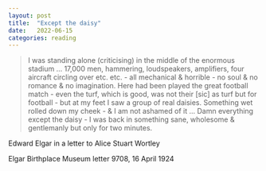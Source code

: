 ```yaml
---
layout: post
title:  "Except the daisy"
date:   2022-06-15
categories: reading
---
```


> I was standing alone (criticising) in the middle of the enormous stadium ... 17,000 men, hammering, loudspeakers, amplifiers, four aircraft circling over etc. etc. - all mechanical & horrible - no soul & no romance & no imagination. Here had been played the great football match - even the turf, which is good, was not their [sic] as turf but for football - but at my feet I saw a group of real daisies. Something wet rolled down my cheek - & I am not ashamed of it ... Damn everything except the daisy - I was back in something sane, wholesome & gentlemanly but only for two minutes.

Edward Elgar in a letter to Alice Stuart Wortley

Elgar Birthplace Museum letter 9708, 16 April 1924
